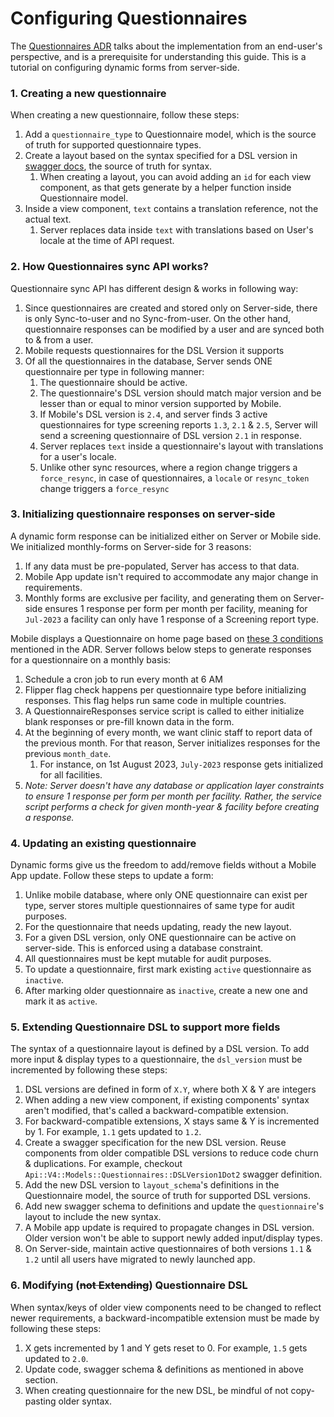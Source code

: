 # Configuring Questionnaires

The [Questionnaires ADR](https://github.com/simpledotorg/simple-server/blob/master/doc/arch/020-questionnaires-aka-dynamic-forms.md) talks about the implementation from an end-user's perspective, and is a prerequisite for understanding this guide. This is a tutorial on configuring dynamic forms from server-side.

### 1. Creating a new questionnaire
When creating a new questionnaire, follow these steps:
1. Add a `questionnaire_type` to Questionnaire model, which is the source of truth for supported questionnaire types.
1. Create a layout based on the syntax specified for a DSL version in [swagger docs](https://api.simple.org/api-docs/index.html#tag/Questionnaires), the source of truth for syntax.
    1. When creating a layout, you can avoid adding an `id` for each view component, as that gets generate by a helper function inside Questionnaire model.
1. Inside a view component, `text` contains a translation reference, not the actual text.
    1. Server replaces data inside `text` with translations based on User's locale at the time of API request.

### 2. How Questionnaires sync API works?
Questionnaire sync API has different design & works in following way:
1. Since questionnaires are created and stored only on Server-side, there is only Sync-to-user and no Sync-from-user. On the other hand, questionnaire responses can be modified by a user and are synced both to & from a user.
1. Mobile requests questionnaires for the DSL Version it supports
1. Of all the questionnaires in the database, Server sends ONE questionnaire per type in following manner:
    1. The questionnaire should be active.
    1. The questionnaire's DSL version should match major version and be lesser than or equal to minor version supported by Mobile.
    1. If Mobile's DSL version is `2.4`, and server finds 3 active questionnaires for type screening reports `1.3`, `2.1` & `2.5`, Server will send a screening questionnaire of DSL version `2.1` in response.
    1. Server replaces `text` inside a questionnaire's layout with translations for a user's locale.
    1. Unlike other sync resources, where a region change triggers a `force_resync`, in case of questionnaires, a `locale` or `resync_token` change triggers a `force_resync`

### 3. Initializing questionnaire responses on server-side
A dynamic form response can be initialized either on Server or Mobile side. We initialized monthly-forms on Server-side for 3 reasons:
1. If any data must be pre-populated, Server has access to that data.
1. Mobile App update isn't required to accommodate any major change in requirements.
1. Monthly forms are exclusive per facility, and generating them on Server-side ensures 1 response per form per month per facility, meaning for `Jul-2023` a facility can only have 1 response of a Screening report type. 

Mobile displays a Questionnaire on home page based on [these 3 conditions](https://github.com/simpledotorg/simple-server/blob/master/doc/arch/020-questionnaires-aka-dynamic-forms.md#3-displaying-questionnaires-on-home-page) mentioned in the ADR. Server follows below steps to generate responses for a questionnaire on a monthly basis:
1. Schedule a cron job to run every month at 6 AM
1. Flipper flag check happens per questionnaire type before initializing responses. This flag helps run same code in multiple countries.
1. A QuestionnaireResponses service script is called to either initialize blank responses or pre-fill known data in the form.
1. At the beginning of every month, we want clinic staff to report data of the previous month. For that reason, Server initializes responses for the previous `month_date`.
    1. For instance, on 1st August 2023, `July-2023` response gets initialized for all facilities.
1. *Note: Server doesn't have any database or application layer constraints to ensure 1 response per form per month per facility. Rather, the service script performs a check for given month-year & facility before creating a response.*

### 4. Updating an existing questionnaire
Dynamic forms give us the freedom to add/remove fields without a Mobile App update. Follow these steps to update a form:

1. Unlike mobile database, where only ONE questionnaire can exist per type, server stores multiple questionnaires of same type for audit purposes.
1. For the questionnaire that needs updating, ready the new layout.
1. For a given DSL version, only ONE questionnaire can be active on server-side. This is enforced using a database constraint.
1. All questionnaires must be kept mutable for audit purposes.
1. To update a questionnaire, first mark existing `active` questionnaire as `inactive`.
1. After marking older questionnaire as `inactive`, create a new one and mark it as `active`.

### 5. Extending Questionnaire DSL to support more fields
The syntax of a questionnaire layout is defined by a DSL version. To add more input & display types to a questionnaire, the `dsl_version` must be incremented by following these steps:

1. DSL versions are defined in form of `X.Y`, where both X & Y are integers
1. When adding a new view component, if existing components' syntax aren't modified, that's called a backward-compatible extension.
1. For backward-compatible extensions, X stays same & Y is incremented by 1. For example, `1.1` gets updated to `1.2`.
1. Create a swagger specification for the new DSL version. Reuse components from older compatible DSL versions to reduce code churn & duplications. For example, checkout `Api::V4::Models::Questionnaires::DSLVersion1Dot2` swagger definition.
1. Add the new DSL version to `layout_schema`'s definitions in the Questionnaire model, the source of truth for supported DSL versions.
1. Add new swagger schema to definitions and update the `questionnaire`'s layout to include the new syntax.
1. A Mobile app update is required to propagate changes in DSL version. Older version won't be able to support newly added input/display types.
1. On Server-side, maintain active questionnaires of both versions `1.1` & `1.2` until all users have migrated to newly launched app.

### 6. Modifying (~~not Extending~~) Questionnaire DSL
When syntax/keys of older view components need to be changed to reflect newer requirements, a backward-incompatible extension must be made by following these steps:

1. X gets incremented by 1 and Y gets reset to 0. For example, `1.5` gets updated to `2.0`.
2. Update code, swagger schema & definitions as mentioned in above section.
3. When creating questionnaire for the new DSL, be mindful of not copy-pasting older syntax.
